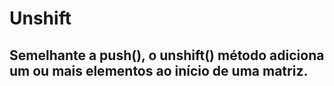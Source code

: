 # Unshift
## Semelhante a push(), o unshift() método adiciona um ou mais elementos ao início de uma matriz.
